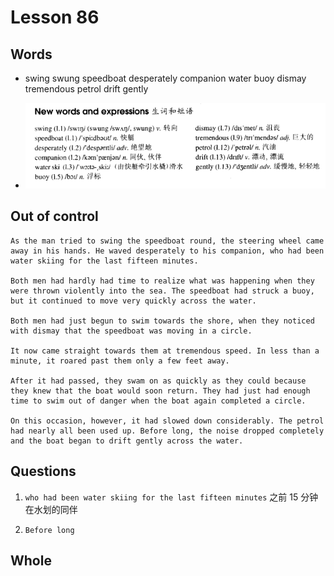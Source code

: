 # Lesson 86

## Words

- swing swung speedboat desperately companion water buoy dismay tremendous petrol drift gently

- ![Words](../../../Images/Part2/09/words-86.png)

## Out of control

```
As the man tried to swing the speedboat round, the steering wheel came away in his hands. He waved desperately to his companion, who had been water skiing for the last fifteen minutes.

Both men had hardly had time to realize what was happening when they were thrown violently into the sea. The speedboat had struck a buoy, but it continued to move very quickly across the water.

Both men had just begun to swim towards the shore, when they noticed with dismay that the speedboat was moving in a circle.

It now came straight towards them at tremendous speed. In less than a minute, it roared past them only a few feet away.

After it had passed, they swam on as quickly as they could because they knew that the boat would soon return. They had just had enough time to swim out of danger when the boat again completed a circle.

On this occasion, however, it had slowed down considerably. The petrol had nearly all been used up. Before long, the noise dropped completely and the boat began to drift gently across the water.
```

## Questions

1. `who had been water skiing for the last fifteen minutes` 之前 15 分钟在水划的同伴

2. `Before long`

## Whole
